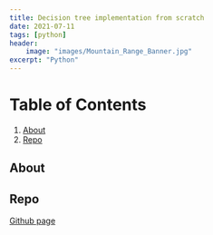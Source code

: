 ```yaml
---
title: Decision tree implementation from scratch
date: 2021-07-11
tags: [python]
header:
    image: "images/Mountain_Range_Banner.jpg"
excerpt: "Python"
---
```


# Table of Contents
1. [About](#About)
2. [Repo](#Repo)

## About

## Repo
[Github page](https://github.com/imnublet/decision_tree)

